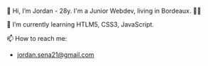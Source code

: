 👋 Hi, I’m Jordan - 28y.
I'm a Junior Webdev, living in Bordeaux. 🍇🍷

🌱 I’m currently learning HTLM5, CSS3, JavaScript.
 
 
📫 How to reach me:
 - jordan.sena21@gmail.com 

<!---
jsena21/jsena21 is a ✨ special ✨ repository because its `README.md` (this file) appears on your GitHub profile.
You can click the Preview link to take a look at your changes.

👀 I’m interested
--->
